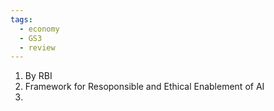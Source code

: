 ```yaml
---
tags:
  - economy
  - GS3
  - review
---
```

1. By RBI
2. Framework for Resoponsible and Ethical Enablement of AI
3. 